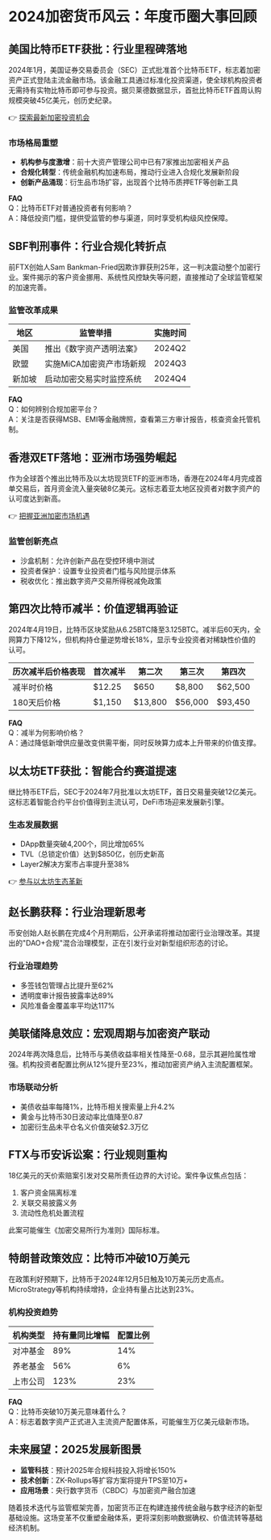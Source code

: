 # 2024加密货币风云：年度币圈大事回顾

## 美国比特币ETF获批：行业里程碑落地
2024年1月，美国证券交易委员会（SEC）正式批准首个比特币ETF，标志着加密资产正式登陆主流金融市场。该金融工具通过标准化投资渠道，使全球机构投资者无需持有实物比特币即可参与投资。据贝莱德数据显示，首批比特币ETF首周认购规模突破45亿美元，创历史纪录。

👉 [探索最新加密投资机会](https://bit.ly/okx_welcome)

### 市场格局重塑
- **机构参与度激增**：前十大资产管理公司中已有7家推出加密相关产品
- **合规化转型**：传统金融机构加速布局，推动行业进入合规化发展新阶段
- **创新产品涌现**：衍生品市场扩容，出现首个比特币质押ETF等创新工具

**FAQ**  
Q：比特币ETF对普通投资者有何影响？  
A：降低投资门槛，提供受监管的参与渠道，同时享受机构级风控保障。

## SBF判刑事件：行业合规化转折点
前FTX创始人Sam Bankman-Fried因欺诈罪获刑25年，这一判决震动整个加密行业。案件揭示的客户资金挪用、系统性风控缺失等问题，直接推动了全球监管框架的加速完善。

### 监管改革成果
| 地区       | 监管举措                     | 实施时间 |
|------------|------------------------------|----------|
| 美国       | 推出《数字资产透明法案》     | 2024Q2   |
| 欧盟       | 实施MiCA加密资产市场新规     | 2024Q3   |
| 新加坡     | 启动加密交易实时监控系统     | 2024Q4   |

**FAQ**  
Q：如何辨别合规加密平台？  
A：关注是否获得MSB、EMI等金融牌照，查看第三方审计报告，核查资金托管机制。

## 香港双ETF落地：亚洲市场强势崛起
作为全球首个推出比特币及以太坊现货ETF的亚洲市场，香港在2024年4月完成首单交易后，首月资金流入量突破8亿美元。这标志着亚太地区投资者对数字资产的认可度达到新高。

👉 [把握亚洲加密市场机遇](https://bit.ly/okx_welcome)

### 监管创新亮点
- 沙盒机制：允许创新产品在受控环境中测试
- 投资者保护：设置专业投资者门槛与风险提示体系
- 税收优化：推出数字资产交易所得税减免政策

## 第四次比特币减半：价值逻辑再验证
2024年4月19日，比特币区块奖励从6.25BTC降至3.125BTC。减半后60天内，全网算力下降12%，但机构持仓量逆势增长18%，显示专业投资者对稀缺性价值的认可。

| 历次减半后价格表现 | 首次减半 | 第二次 | 第三次 | 第四次 |
|--------------------|----------|--------|--------|--------|
| 减半时价格         | $12.25   | $650   | $8,800 | $62,500|
| 180天后价格        | $1,150   | $13,800| $56,000| $93,450|

**FAQ**  
Q：减半为何影响价格？  
A：通过降低新增供应量改变供需平衡，同时反映算力成本上升带来的价值支撑。

## 以太坊ETF获批：智能合约赛道提速
继比特币ETF后，SEC于2024年7月批准以太坊ETF，首日交易量突破12亿美元。这标志着智能合约平台价值得到主流认可，DeFi市场迎来发展新引擎。

### 生态发展数据
- DApp数量突破4,200个，同比增加65%
- TVL（总锁定价值）达到$850亿，创历史新高
- Layer2解决方案市占率提升至38%

👉 [参与以太坊生态革新](https://bit.ly/okx_welcome)

## 赵长鹏获释：行业治理新思考
币安创始人赵长鹏在完成4个月刑期后，公开承诺将推动加密行业治理改革。其提出的"DAO+合规"混合治理模型，正在引发行业对新型组织形态的讨论。

### 行业治理趋势
- 多签钱包管理占比提升至62%
- 透明度审计报告披露率达89%
- 风险准备金覆盖率平均达117%

## 美联储降息效应：宏观周期与加密资产联动
2024年两次降息后，比特币与美债收益率相关性降至-0.68，显示其避险属性增强。机构投资者配置比例从12%提升至23%，推动加密资产纳入主流配置框架。

### 市场联动分析
- 美债收益率每降1%，比特币相关搜索量上升4.2%
- 黄金与比特币30日波动率比值降至0.87
- 加密衍生品未平仓名义价值突破$2.3万亿

## FTX与币安诉讼案：行业规则重构
18亿美元的天价索赔案引发对交易所责任边界的大讨论。案件争议焦点包括：
1. 客户资金隔离标准
2. 关联交易披露义务
3. 流动性危机处置流程

此案可能催生《加密交易所行为准则》国际标准。

## 特朗普政策效应：比特币冲破10万美元
在政策利好预期下，比特币于2024年12月5日触及10万美元历史高点。MicroStrategy等机构持续增持，企业持有量占比达到23%。

### 机构投资趋势
| 机构类型   | 持有量同比增幅 | 配置比例 |
|------------|----------------|----------|
| 对冲基金   | 89%            | 14%      |
| 养老基金   | 56%            | 6%       |
| 上市公司   | 123%           | 23%      |

**FAQ**  
Q：比特币突破10万美元意味着什么？  
A：标志着数字资产正式进入主流资产配置体系，可能催生万亿美元级新市场。

## 未来展望：2025发展新图景
- **监管科技**：预计2025年合规科技投入将增长150%
- **技术创新**：ZK-Rollups等扩容方案将提升TPS至10万+
- **应用场景**：央行数字货币（CBDC）与加密资产融合加速

随着技术迭代与监管框架完善，加密货币正在构建连接传统金融与数字经济的新型基础设施。这场变革不仅重塑金融体系，更将深刻影响数据确权、价值流转等基础经济机制。